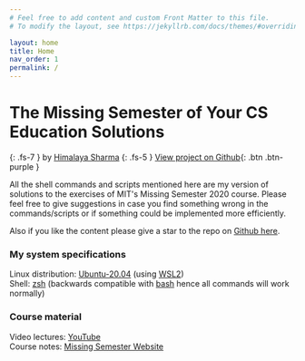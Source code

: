 ```yaml
---
# Feel free to add content and custom Front Matter to this file.
# To modify the layout, see https://jekyllrb.com/docs/themes/#overriding-theme-defaults

layout: home
title: Home
nav_order: 1
permalink: /
---
```

# The Missing Semester of Your CS Education Solutions
{: .fs-7 }
by [Himalaya Sharma](https://github.com/himalayasharma)
{: .fs-5 }
[View project on Github](https://github.com/himalayasharma){: .btn .btn-purple }

All the shell commands and scripts mentioned here are my version of solutions to the exercises of MIT's Missing Semester 2020 course. Please feel free to give suggestions in case you find something wrong in the commands/scripts or if something could be implemented more efficiently.

Also if you like the content please give a star to the repo on [Github here](https://github.com/himalayasharma).

### My system specifications

Linux distribution: [Ubuntu-20.04](https://www.microsoft.com/en-us/p/ubuntu-2004-lts/9n6svws3rx71#activetab=pivot:overviewtab) (using [WSL2](https://docs.microsoft.com/en-us/windows/wsl/))\
Shell: [zsh](https://www.zsh.org/) (backwards compatible with [bash](https://www.gnu.org/software/bash/) hence all commands will work normally)

### Course material

Video lectures: [YouTube](https://youtube.com/playlist?list=PLyzOVJj3bHQuloKGG59rS43e29ro7I57J)\
Course notes:  [Missing Semester Website](https://missing.csail.mit.edu/)